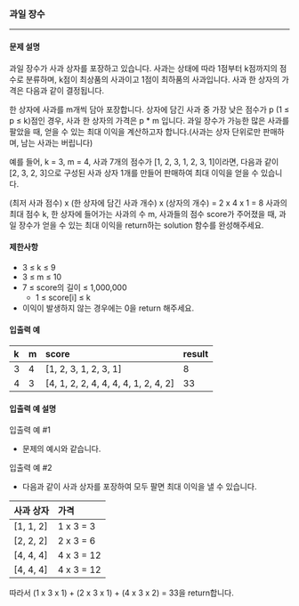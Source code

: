 ### 과일 장수

***

#### 문제 설명

과일 장수가 사과 상자를 포장하고 있습니다. 사과는 상태에 따라 1점부터 k점까지의 점수로 분류하며, k점이 최상품의 사과이고 1점이 최하품의 사과입니다. 사과 한 상자의 가격은 다음과 같이 결정됩니다.

한 상자에 사과를 m개씩 담아 포장합니다.
상자에 담긴 사과 중 가장 낮은 점수가 p (1 ≤ p ≤ k)점인 경우, 사과 한 상자의 가격은 p * m 입니다.
과일 장수가 가능한 많은 사과를 팔았을 때, 얻을 수 있는 최대 이익을 계산하고자 합니다.(사과는 상자 단위로만 판매하며, 남는 사과는 버립니다)

예를 들어, k = 3, m = 4, 사과 7개의 점수가 [1, 2, 3, 1, 2, 3, 1]이라면, 다음과 같이 [2, 3, 2, 3]으로 구성된 사과 상자 1개를 만들어 판매하여 최대 이익을 얻을 수 있습니다.

(최저 사과 점수) x (한 상자에 담긴 사과 개수) x (상자의 개수) = 2 x 4 x 1 = 8
사과의 최대 점수 k, 한 상자에 들어가는 사과의 수 m, 사과들의 점수 score가 주어졌을 때, 과일 장수가 얻을 수 있는 최대 이익을 return하는 solution 함수를 완성해주세요.

#### 제한사항

- 3 ≤ k ≤ 9
- 3 ≤ m ≤ 10
- 7 ≤ score의 길이 ≤ 1,000,000
  - 1 ≤ score[i] ≤ k
- 이익이 발생하지 않는 경우에는 0을 return 해주세요.

#### 입출력 예

| k |	m |	score |	result |
| :--- | :--- | :----- | :----- |
| 3 |	4 |	[1, 2, 3, 1, 2, 3, 1]	| 8 |
| 4	| 3 |	[4, 1, 2, 2, 4, 4, 4, 4, 1, 2, 4, 2]	| 33 |

#### 입출력 예 설명

입출력 예 #1

- 문제의 예시와 같습니다.

입출력 예 #2

- 다음과 같이 사과 상자를 포장하여 모두 팔면 최대 이익을 낼 수 있습니다.

|사과 상자 |	가격 |
| :--- | :--- |
| [1, 1, 2] |	1 x 3 = 3 |
| [2, 2, 2] |	2 x 3 = 6 |
| [4, 4, 4] |	4 x 3 = 12 |
| [4, 4, 4]	| 4 x 3 = 12 |

따라서 (1 x 3 x 1) + (2 x 3 x 1) + (4 x 3 x 2) = 33을 return합니다.
